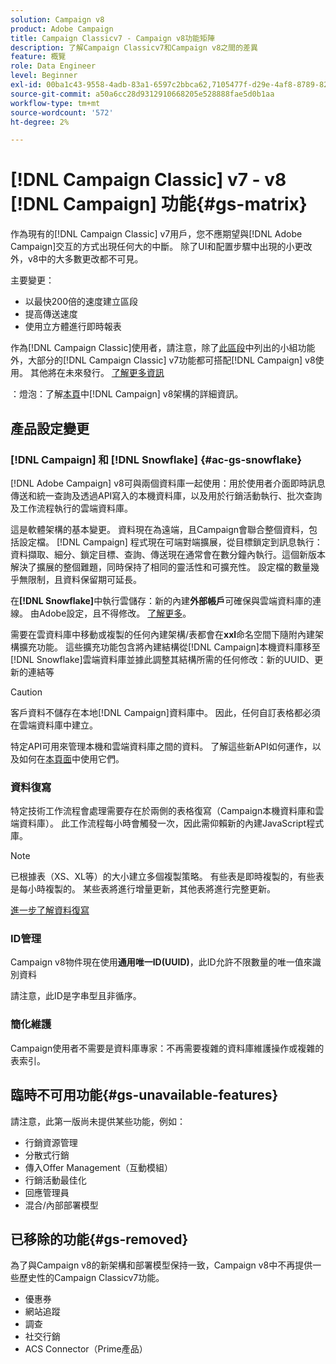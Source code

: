 ```yaml
---
solution: Campaign v8
product: Adobe Campaign
title: Campaign Classicv7 - Campaign v8功能矩陣
description: 了解Campaign Classicv7和Campaign v8之間的差異
feature: 概覽
role: Data Engineer
level: Beginner
exl-id: 00ba1c43-9558-4adb-83a1-6597c2bbca62,7105477f-d29e-4af8-8789-82b4459761b0
source-git-commit: a50a6cc28d9312910668205e528888fae5d0b1aa
workflow-type: tm+mt
source-wordcount: '572'
ht-degree: 2%

---
```


# [!DNL Campaign Classic] v7 - v8 [!DNL Campaign] 功能{#gs-matrix}

作為現有的[!DNL Campaign Classic] v7用戶，您不應期望與[!DNL Adobe Campaign]交互的方式出現任何大的中斷。 除了UI和配置步驟中出現的小更改外，v8中的大多數更改都不可見。

主要變更：

* 以最快200倍的速度建立區段
* 提高傳送速度
* 使用立方體進行即時報表

作為[!DNL Campaign Classic]使用者，請注意，除了[此區段](#gs-removed)中列出的小組功能外，大部分的[!DNL Campaign Classic] v7功能都可搭配[!DNL Campaign] v8使用。 其他將在未來發行。 [了解更多資訊](#gs-unavailable-features)

：燈泡：了解[本頁](../dev/architecture.md)中[!DNL Campaign] v8架構的詳細資訊。

## 產品設定變更

### [!DNL Campaign] 和  [!DNL Snowflake] {#ac-gs-snowflake}

[!DNL Adobe Campaign] v8可與兩個資料庫一起使用：用於使用者介面即時訊息傳送和統一查詢及透過API寫入的本機資料庫，以及用於行銷活動執行、批次查詢及工作流程執行的雲端資料庫。

這是軟體架構的基本變更。 資料現在為遠端，且Campaign會聯合整個資料，包括設定檔。 [!DNL Campaign] 程式現在可端對端擴展，從目標鎖定到訊息執行：資料擷取、細分、鎖定目標、查詢、傳送現在通常會在數分鐘內執行。這個新版本解決了擴展的整個難題，同時保持了相同的靈活性和可擴充性。 設定檔的數量幾乎無限制，且資料保留期可延長。

在&#x200B;**[!DNL Snowflake]**&#x200B;中執行雲儲存：新的內建&#x200B;**外部帳戶**&#x200B;可確保與雲端資料庫的連線。 由Adobe設定，且不得修改。 [了解更多](../config/external-accounts.md)。

需要在雲資料庫中移動或複製的任何內建架構/表都會在&#x200B;**xxl**&#x200B;命名空間下隨附內建架構擴充功能。 這些擴充功能包含將內建結構從[!DNL Campaign]本機資料庫移至[!DNL Snowflake]雲端資料庫並據此調整其結構所需的任何修改：新的UUID、更新的連結等

>[!CAUTION]
>
> 客戶資料不儲存在本地[!DNL Campaign]資料庫中。 因此，任何自訂表格都必須在雲端資料庫中建立。


特定API可用來管理本機和雲端資料庫之間的資料。 了解這些新API如何運作，以及如何在[本頁面](../dev/new-apis.md)中使用它們。

### 資料復寫

特定技術工作流程會處理需要存在於兩側的表格復寫（Campaign本機資料庫和雲端資料庫）。 此工作流程每小時會觸發一次，因此需仰賴新的內建JavaScript程式庫。

>[!NOTE]
>
> 已根據表（XS、XL等）的大小建立多個複製策略。
> 有些表是即時複製的，有些表是每小時複製的。 某些表將進行增量更新，其他表將進行完整更新。


[進一步了解資料復寫](../config/replication.md)

### ID管理

Campaign v8物件現在使用&#x200B;**通用唯一ID(UUID)**，此ID允許不限數量的唯一值來識別資料

請注意，此ID是字串型且非循序。

### 簡化維護

Campaign使用者不需要是資料庫專家：不再需要複雜的資料庫維護操作或複雜的表索引。

## 臨時不可用功能{#gs-unavailable-features}

請注意，此第一版尚未提供某些功能，例如：

* 行銷資源管理
* 分散式行銷
* 傳入Offer Management（互動模組）
* 行銷活動最佳化
* 回應管理員
* 混合/內部部署模型

## 已移除的功能{#gs-removed}

為了與Campaign v8的新架構和部署模型保持一致，Campaign v8中不再提供一些歷史性的Campaign Classicv7功能。

* 優惠券
* 網站追蹤
* 調查
* 社交行銷
* ACS Connector（Prime產品）

